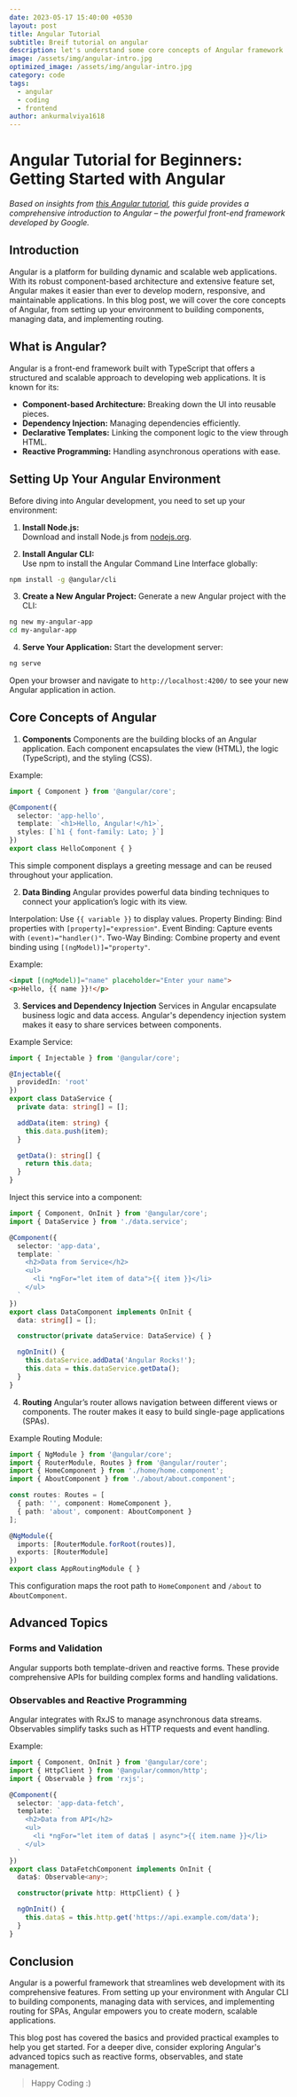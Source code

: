 ```yaml
---
date: 2023-05-17 15:40:00 +0530
layout: post
title: Angular Tutorial
subtitle: Breif tutorial on angular
description: let's understand some core concepts of Angular framework
image: /assets/img/angular-intro.jpg
optimized_image: /assets/img/angular-intro.jpg
category: code
tags:
  - angular
  - coding
  - frontend
author: ankurmalviya1618
---
```


# Angular Tutorial for Beginners: Getting Started with Angular

*Based on insights from [this Angular tutorial](https://www.youtube.com/watch?v=3qBXWUpoPHo), this guide provides a comprehensive introduction to Angular – the powerful front-end framework developed by Google.*

## Introduction

Angular is a platform for building dynamic and scalable web applications. With its robust component-based architecture and extensive feature set, Angular makes it easier than ever to develop modern, responsive, and maintainable applications. In this blog post, we will cover the core concepts of Angular, from setting up your environment to building components, managing data, and implementing routing.

## What is Angular?

Angular is a front-end framework built with TypeScript that offers a structured and scalable approach to developing web applications. It is known for its:
- **Component-based Architecture:** Breaking down the UI into reusable pieces.
- **Dependency Injection:** Managing dependencies efficiently.
- **Declarative Templates:** Linking the component logic to the view through HTML.
- **Reactive Programming:** Handling asynchronous operations with ease.

## Setting Up Your Angular Environment

Before diving into Angular development, you need to set up your environment:

1. **Install Node.js:**  
Download and install Node.js from [nodejs.org](https://nodejs.org/).

2. **Install Angular CLI:**  
Use npm to install the Angular Command Line Interface globally:

```bash
npm install -g @angular/cli
```
   
3. **Create a New Angular Project:**
Generate a new Angular project with the CLI:

```bash
ng new my-angular-app
cd my-angular-app
```

4. **Serve Your Application:**
Start the development server:

```bash
ng serve
```

Open your browser and navigate to `http://localhost:4200/` to see your new Angular application in action.

## Core Concepts of Angular

1. **Components**
Components are the building blocks of an Angular application. Each component encapsulates the view (HTML), the logic (TypeScript), and the styling (CSS).

Example:
```typescript
import { Component } from '@angular/core';

@Component({
  selector: 'app-hello',
  template: `<h1>Hello, Angular!</h1>`,
  styles: [`h1 { font-family: Lato; }`]
})
export class HelloComponent { }
```

This simple component displays a greeting message and can be reused throughout your application.

2. **Data Binding**
 Angular provides powerful data binding techniques to connect your application’s logic with its view.

Interpolation: Use `{{ variable }}` to display values.
Property Binding: Bind properties with `[property]="expression"`.
Event Binding: Capture events with `(event)="handler()"`.
Two-Way Binding: Combine property and event binding using `[(ngModel)]="property"`.

Example:
```html
<input [(ngModel)]="name" placeholder="Enter your name">
<p>Hello, {{ name }}!</p>
```

3. **Services and Dependency Injection**
Services in Angular encapsulate business logic and data access. Angular's dependency injection system makes it easy to share services between components.

Example Service:
```typescript
import { Injectable } from '@angular/core';

@Injectable({
  providedIn: 'root'
})
export class DataService {
  private data: string[] = [];

  addData(item: string) {
    this.data.push(item);
  }

  getData(): string[] {
    return this.data;
  }
}
```

Inject this service into a component:

```typescript
import { Component, OnInit } from '@angular/core';
import { DataService } from './data.service';

@Component({
  selector: 'app-data',
  template: `
    <h2>Data from Service</h2>
    <ul>
      <li *ngFor="let item of data">{{ item }}</li>
    </ul>
  `
})
export class DataComponent implements OnInit {
  data: string[] = [];

  constructor(private dataService: DataService) { }

  ngOnInit() {
    this.dataService.addData('Angular Rocks!');
    this.data = this.dataService.getData();
  }
}
```

4. **Routing**
Angular’s router allows navigation between different views or components. The router makes it easy to build single-page applications (SPAs).

Example Routing Module:
```typescript
import { NgModule } from '@angular/core';
import { RouterModule, Routes } from '@angular/router';
import { HomeComponent } from './home/home.component';
import { AboutComponent } from './about/about.component';

const routes: Routes = [
  { path: '', component: HomeComponent },
  { path: 'about', component: AboutComponent }
];

@NgModule({
  imports: [RouterModule.forRoot(routes)],
  exports: [RouterModule]
})
export class AppRoutingModule { }
```

This configuration maps the root path to `HomeComponent` and `/about` to `AboutComponent`.

## Advanced Topics

### Forms and Validation
Angular supports both template-driven and reactive forms. These provide comprehensive APIs for building complex forms and handling validations.

### Observables and Reactive Programming
Angular integrates with RxJS to manage asynchronous data streams. Observables simplify tasks such as HTTP requests and event handling.

Example:
```typescript
import { Component, OnInit } from '@angular/core';
import { HttpClient } from '@angular/common/http';
import { Observable } from 'rxjs';

@Component({
  selector: 'app-data-fetch',
  template: `
    <h2>Data from API</h2>
    <ul>
      <li *ngFor="let item of data$ | async">{{ item.name }}</li>
    </ul>
  `
})
export class DataFetchComponent implements OnInit {
  data$: Observable<any>;

  constructor(private http: HttpClient) { }

  ngOnInit() {
    this.data$ = this.http.get('https://api.example.com/data');
  }
}
```

## Conclusion
Angular is a powerful framework that streamlines web development with its comprehensive features. From setting up your environment with Angular CLI to building components, managing data with services, and implementing routing for SPAs, Angular empowers you to create modern, scalable applications.

This blog post has covered the basics and provided practical examples to help you get started. For a deeper dive, consider exploring Angular's advanced topics such as reactive forms, observables, and state management.

> Happy Coding :)